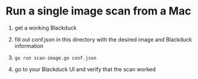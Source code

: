 # Run a single image scan from a Mac

1. get a working Blackduck

2. fill out conf.json in this directory with the desired image and Blackduck information

3. `go run scan-image.go conf.json`

4. go to your Blackduck UI and verify that the scan worked
